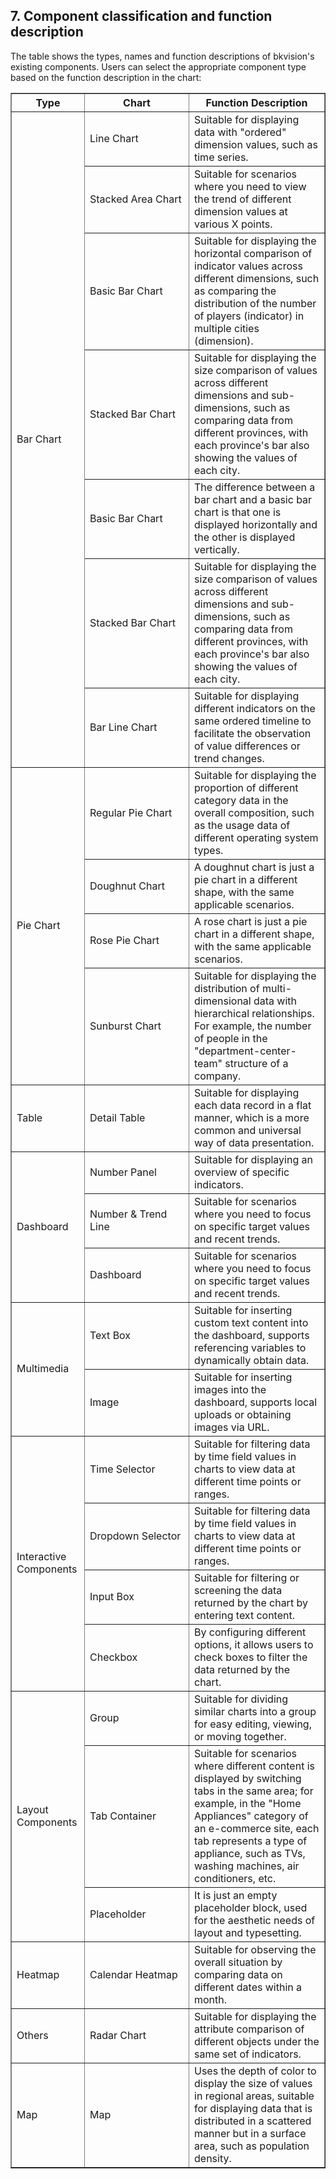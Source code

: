 ## 7. Component classification and function description

The table shows the types, names and function descriptions of bkvision's existing components. Users can select the appropriate component type based on the function description in the chart:

<table border="1">
    <tr> 
        <th class="center-text" style="width: 100px;">Type</th>
        <th style="width: 150px;" class="center-text">Chart</th>
        <th class="center-text">Function Description</th>
    </tr>
    <tr>
        <td class="center-text" style="width: 100px;" rowspan="7">Bar Chart</td>
        <td style="width: 150px;">Line Chart</td>
        <td>Suitable for displaying data with "ordered" dimension values, such as time series.</td>
    </tr>
    <tr>
        <td style="width: 150px;">Stacked Area Chart</td>
        <td>Suitable for scenarios where you need to view the trend of different dimension values at various X points.</td>
    </tr>
    <tr>
        <td style="width: 150px;">Basic Bar Chart</td>
        <td>Suitable for displaying the horizontal comparison of indicator values across different dimensions, such as comparing the distribution of the number of players (indicator) in multiple cities (dimension).</td>
    </tr>
    <tr>
        <td style="width: 150px;">Stacked Bar Chart</td>
        <td>Suitable for displaying the size comparison of values across different dimensions and sub-dimensions, such as comparing data from different provinces, with each province's bar also showing the values of each city.</td>
    </tr>
    <tr>
        <td style="width: 150px;">Basic Bar Chart</td>
        <td>The difference between a bar chart and a basic bar chart is that one is displayed horizontally and the other is displayed vertically.</td>
    </tr>
    <tr>
        <td style="width: 150px;">Stacked Bar Chart</td>
        <td>Suitable for displaying the size comparison of values across different dimensions and sub-dimensions, such as comparing data from different provinces, with each province's bar also showing the values of each city.</td>
    </tr>
    <tr>
        <td style="width: 150px;">Bar Line Chart</td>
        <td>Suitable for displaying different indicators on the same ordered timeline to facilitate the observation of value differences or trend changes.</td>
    </tr>
    <tr>
        <td class="center-text" style="width: 100px;" rowspan="4">Pie Chart</td>
        <td style="width: 150px;">Regular Pie Chart</td>
        <td>Suitable for displaying the proportion of different category data in the overall composition, such as the usage data of different operating system types.</td>
    </tr>
    <tr>
        <td style="width: 150px;">Doughnut Chart</td>
        <td>A doughnut chart is just a pie chart in a different shape, with the same applicable scenarios.</td>
    </tr>
    <tr>
        <td style="width: 150px;">Rose Pie Chart</td>
        <td>A rose chart is just a pie chart in a different shape, with the same applicable scenarios.</td>
    </tr>
    <tr>
        <td style="width: 150px;">Sunburst Chart</td>
        <td>Suitable for displaying the distribution of multi-dimensional data with hierarchical relationships. For example, the number of people in the "department-center-team" structure of a company.</td>
    </tr>
    <tr>
        <td class="center-text" style="width: 100px;">Table</td>
        <td style="width: 150px;">Detail Table</td>
        <td>Suitable for displaying each data record in a flat manner, which is a more common and universal way of data presentation.</td>
    </tr>
    <tr>
        <td class="center-text" style="width: 100px;" rowspan="3">Dashboard</td>
        <td style="width: 150px;">Number Panel</td>
        <td>Suitable for displaying an overview of specific indicators.</td>
    </tr>
    <tr>
        <td style="width: 150px;">Number & Trend Line</td>
        <td>Suitable for scenarios where you need to focus on specific target values and recent trends.</td>
    </tr>
    <tr>
        <td style="width: 150px;">Dashboard</td>
        <td>Suitable for scenarios where you need to focus on specific target values and recent trends.</td>
    </tr>
    <tr>
        <td class="center-text" style="width: 100px;" rowspan="2">Multimedia</td>
        <td style="width: 150px;">Text Box</td>
        <td>Suitable for inserting custom text content into the dashboard, supports referencing variables to dynamically obtain data.</td>
    </tr>
    <tr>
        <td style="width: 150px;">Image</td>
        <td>Suitable for inserting images into the dashboard, supports local uploads or obtaining images via URL.</td>
    </tr>
    <tr>
        <td class="center-text" style="width: 100px;" rowspan="4">Interactive Components</td>
        <td style="width: 150px;">Time Selector</td>
        <td>Suitable for filtering data by time field values in charts to view data at different time points or ranges.</td>
    </tr>
    <tr>
        <td style="width: 150px;">Dropdown Selector</td>
        <td>Suitable for filtering data by time field values in charts to view data at different time points or ranges.</td>
    </tr>
    <tr>
        <td style="width: 150px;">Input Box</td>
        <td>Suitable for filtering or screening the data returned by the chart by entering text content.</td>
    </tr>
    <tr>
        <td style="width: 150px;">Checkbox</td>
        <td>By configuring different options, it allows users to check boxes to filter the data returned by the chart.</td>
    </tr>
    <tr>
        <td class="center-text" style="width: 100px;" rowspan="3">Layout Components</td>
        <td style="width: 150px;">Group</td>
        <td>Suitable for dividing similar charts into a group for easy editing, viewing, or moving together.</td>
    </tr>
    <tr>
        <td style="width: 150px;">Tab Container</td>
        <td>Suitable for scenarios where different content is displayed by switching tabs in the same area; for example, in the "Home Appliances" category of an e-commerce site, each tab represents a type of appliance, such as TVs, washing machines, air conditioners, etc.</td>
    </tr>
    <tr>
        <td style="width: 150px;">Placeholder</td>
        <td>It is just an empty placeholder block, used for the aesthetic needs of layout and typesetting.</td>
    </tr>
    <tr>
        <td class="center-text" style="width: 100px;" rowspan="1">Heatmap</td>
        <td style="width: 150px;">Calendar Heatmap</td>
        <td>Suitable for observing the overall situation by comparing data on different dates within a month.</td>
    </tr>
    <tr>
        <td class="center-text" style="width: 100px;" rowspan="1">Others</td>
        <td style="width: 150px;">Radar Chart</td>
        <td>Suitable for displaying the attribute comparison of different objects under the same set of indicators.</td>
    </tr>
    <tr>
        <td class="center-text" style="width: 100px;" rowspan="1">Map</td>
        <td style="width: 150px;">Map</td>
        <td>Uses the depth of color to display the size of values in regional areas, suitable for displaying data that is distributed in a scattered manner but in a surface area, such as population density.</td>
    </tr>
</table>
